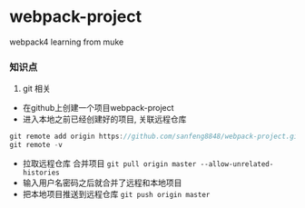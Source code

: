 # webpack-project
webpack4 learning from muke 

### 知识点
1. git 相关
- 在github上创建一个项目webpack-project
- 进入本地之前已经创建好的项目, 关联远程仓库
```js
git remote add origin https://github.com/sanfeng8848/webpack-project.git
git remote -v
```
- 拉取远程仓库 合并项目
`git pull origin master --allow-unrelated-histories`
- 输入用户名密码之后就合并了远程和本地项目
- 把本地项目推送到远程仓库
`git push origin master`

